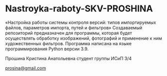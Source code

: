 # Nastroyka-raboty-SKV-PROSHINA
«Настройка работы системы контроля версий: типов импортируемых файлов, параметров импорта, путей и фильтров»
Создаваемый репозиторий предназначен для программы, которая будет осуществлять обработку изображений, фотографий и применение к ним художественных фильтров. Программа написана на языке программирования Python версии 3.9.

Прошина Кристина Анатольевна студент группы ИСиП 3/4 

prosina@gmail.com
